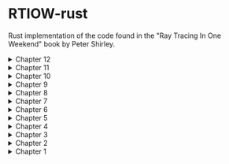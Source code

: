 # RTIOW-rust
Rust implementation of the code found in the "Ray Tracing In One Weekend" book by Peter Shirley.

<details><summary>Chapter 12</summary>
  <p align="center">
    <img src="https://github.com/JPDye/RTIOW-rust/blob/master/img/chapter12.jpg" />
  </p>
  <p>Rendering a randomised scene.</p>
</details>


<details><summary>Chapter 11</summary>
  <p align="center">
    <img src="https://github.com/JPDye/RTIOW-rust/blob/master/img/chapter11.jpg" />
  </p>
  <p>Depth of field added.</p>
</details>


<details><summary>Chapter 10</summary>
  <p align="center">
    <img src="https://github.com/JPDye/RTIOW-rust/blob/master/img/chapter10.jpg" />
  </p>
  <p>Camera struct extended. Provide a point to look from, point to look at, up direction, vertical FOV and aspect ratio.</p>
</details>

<details><summary>Chapter 9</summary>
  <p align="center">
    <img src="https://github.com/JPDye/RTIOW-rust/blob/master/img/chapter9.jpg" />
  </p>
  <p>Dielectric material struct created.</p>
</details>

<details><summary>Chapter 8</summary>
  <p align="center">
    <img src="https://github.com/JPDye/RTIOW-rust/blob/master/img/chapter8.jpg" />
  </p>
  <p>Material trait added and material structs (lambertian and metal) created.</p>
</details>


<details><summary>Chapter 7</summary>
  <p align="center">
    <img src="https://github.com/JPDye/RTIOW-rust/blob/master/img/chapter7full.jpg" />
  </p>
  <p>Lambertian reflection added, Uniform Distribution used for randomness to improve speed.</p>
</details>

<details><summary>Chapter 6</summary>
  <p align="center">
    <img src="https://github.com/JPDye/RTIOW-rust/blob/master/img/chapter6.jpg" />
  </p>
  <p>Camera struct created and multiple passes added to main loop for anti-aliasing.</p>
</details>

<details><summary>Chapter 5</summary>
  <p align="center">
    <img src="https://github.com/JPDye/RTIOW-rust/blob/master/img/chapter5.jpg" />
  </p>
  <p>Hittable Trait implemented. HitRecord and HittableList structs added.</p>
</details>

<details><summary>Chapter 4</summary>
  <p align="center">
    <img src="https://github.com/JPDye/RTIOW-rust/blob/master/img/chapter4.jpg" />
  </p>
  <p>Added very basic shpere intersection.</p>
</details>


<details><summary>Chapter 3</summary>
  <p align="center">
    <img src="https://github.com/JPDye/RTIOW-rust/blob/master/img/chapter3.jpg" />
  </p>
  <p>Improved Vec3 struct and created Ray struct. Added a ray_colour function.</p>
</details>


<details><summary>Chapter 2</summary>
  <p align="center">
    <img src="https://github.com/JPDye/RTIOW-rust/blob/master/img/chapter2.jpg" />
  </p>
  <p>Vec3 and Colour structs implemented.</p>
</details>


<details><summary>Chapter 1</summary>
  <p align="center">
    <img src="https://github.com/JPDye/RTIOW-rust/blob/master/img/chapter1.jpg" />
  </p>
  <p>Writing to a ppm file.</p>
</details>
